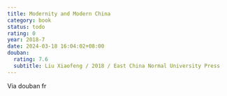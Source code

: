 ```yaml
---
title: Modernity and Modern China
category: book
status: todo
rating: 0
year: 2018-7
date: 2024-03-18 16:04:02+08:00
douban:
  rating: 7.6
  subtitle: Liu Xiaofeng / 2018 / East China Normal University Press
---
```


Via douban fr
